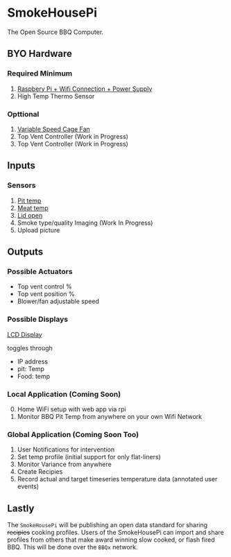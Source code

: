 # SmokeHousePi
The Open Source BBQ Computer.

## BYO Hardware

### Required Minimum

1. [Raspbery Pi + Wifi Connection + Power Supply](//amzn.to/2XtNlak)
2. High Temp Thermo Sensor

### Opttional

1. [Variable Speed Cage Fan](//www.sparkfun.com/products/11270)
1. Top Vent Controller (Work in Progress)
1. Top Vent Controller (Work in Progress)

## Inputs

### Sensors

1. [Pit temp](//www.sparkfun.com/products/13715)
2. [Meat temp](//www.thermoworks.com/THS-113-177)
3. [Lid open](https://www.sparkfun.com/products/15244)
5. Smoke type/quality Imaging (Work In Progress)
4. Upload picture

## Outputs

### Possible Actuators
- Top vent control %
- Top vent position %
- Blower/fan adjustable speed


### Possible Displays

[LCD Display](//www.sparkfun.com/products/14040)

toggles through
- IP address
- pit: Temp
- Food: temp

### Local Application (Coming Soon)
0. Home WiFi setup with web app via rpi 
1. Monitor BBQ Pit Temp from anywhere on your own Wifi Network

### Global Application (Coming Soon Too)

1. User Notifications for intervention
1. Set temp profile (initial support for only flat-liners)
1. Monitor Variance from anywhere
1. Create Recipies
1. Record actual and target timeseries temperature data (annotated user events)

## Lastly

The `SmokeHousePi` will be publishing an open data standard for sharing ~~recipies~~ cooking profiles. Users of the SmokeHousePi can import and share profiles from others that make award winning slow cooked, or flash fired BBQ. This will be done over the `BBQx` network.


